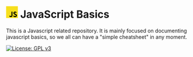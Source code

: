 # ![alt text](img/32x32.jpg) JavaScript Basics

This is a Javascript related repository.
It is mainly focused on documenting javascript basics, so we all can have a "simple cheatsheet" in any moment.

[![License: GPL v3](https://img.shields.io/badge/License-GPLv3-blue.svg)](https://www.gnu.org/licenses/gpl-3.0)
